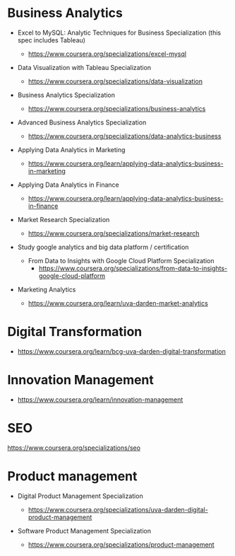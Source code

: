 # Business Analytics

- Excel to MySQL: Analytic Techniques for Business Specialization (this spec includes Tableau) <br/>
  - https://www.coursera.org/specializations/excel-mysql
  
- Data Visualization with Tableau Specialization
  - https://www.coursera.org/specializations/data-visualization
  
- Business Analytics Specialization
  - https://www.coursera.org/specializations/business-analytics

- Advanced Business Analytics Specialization  <br/>
  - https://www.coursera.org/specializations/data-analytics-business

- Applying Data Analytics in Marketing
  - https://www.coursera.org/learn/applying-data-analytics-business-in-marketing
  
- Applying Data Analytics in Finance
  - https://www.coursera.org/learn/applying-data-analytics-business-in-finance

- Market Research Specialization
  - https://www.coursera.org/specializations/market-research
  
- Study google analytics and big data platform / certification
  - From Data to Insights with Google Cloud Platform Specialization
    - https://www.coursera.org/specializations/from-data-to-insights-google-cloud-platform
  
- Marketing Analytics
  - https://www.coursera.org/learn/uva-darden-market-analytics


# Digital Transformation
  - https://www.coursera.org/learn/bcg-uva-darden-digital-transformation


# Innovation Management
  - https://www.coursera.org/learn/innovation-management


# SEO
https://www.coursera.org/specializations/seo


# Product management
- Digital Product Management Specialization
  - https://www.coursera.org/specializations/uva-darden-digital-product-management

- Software Product Management Specialization
  - https://www.coursera.org/specializations/product-management

